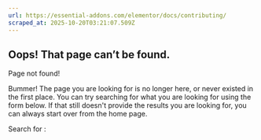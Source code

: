 ```yaml
---
url: https://essential-addons.com/elementor/docs/contributing/
scraped_at: 2025-10-20T03:21:07.509Z
---
```


## Oops! That page can’t be found.

Page not found!

Bummer! The page you are looking for is no longer here, or never existed in the first place. You can try searching for what you are looking for using the form below. If that still doesn't provide the results you are looking for, you can always start over from the home page.

Search for :